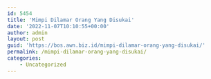```yaml
---
id: 5454
title: 'Mimpi Dilamar Orang Yang Disukai'
date: '2022-11-07T10:10:55+00:00'
author: admin
layout: post
guid: 'https://bos.awn.biz.id/mimpi-dilamar-orang-yang-disukai/'
permalink: /mimpi-dilamar-orang-yang-disukai/
categories:
    - Uncategorized
---
```


